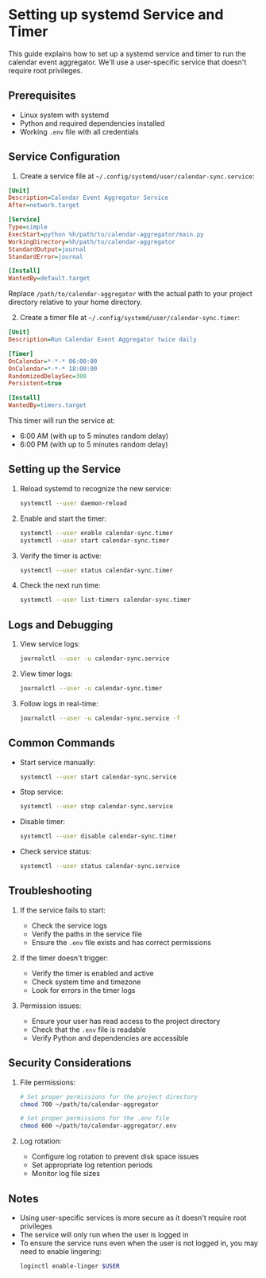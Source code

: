 # Setting up systemd Service and Timer

This guide explains how to set up a systemd service and timer to run the calendar event aggregator. We'll use a user-specific service that doesn't require root privileges.

## Prerequisites

- Linux system with systemd
- Python and required dependencies installed
- Working `.env` file with all credentials

## Service Configuration

1. Create a service file at `~/.config/systemd/user/calendar-sync.service`:

```ini
[Unit]
Description=Calendar Event Aggregator Service
After=network.target

[Service]
Type=simple
ExecStart=python %h/path/to/calendar-aggregator/main.py
WorkingDirectory=%h/path/to/calendar-aggregator
StandardOutput=journal
StandardError=journal

[Install]
WantedBy=default.target
```

Replace `/path/to/calendar-aggregator` with the actual path to your project directory relative to your home directory.

2. Create a timer file at `~/.config/systemd/user/calendar-sync.timer`:

```ini
[Unit]
Description=Run Calendar Event Aggregator twice daily

[Timer]
OnCalendar=*-*-* 06:00:00
OnCalendar=*-*-* 18:00:00
RandomizedDelaySec=300
Persistent=true

[Install]
WantedBy=timers.target
```

This timer will run the service at:
- 6:00 AM (with up to 5 minutes random delay)
- 6:00 PM (with up to 5 minutes random delay)

## Setting up the Service

1. Reload systemd to recognize the new service:
   ```bash
   systemctl --user daemon-reload
   ```

2. Enable and start the timer:
   ```bash
   systemctl --user enable calendar-sync.timer
   systemctl --user start calendar-sync.timer
   ```

3. Verify the timer is active:
   ```bash
   systemctl --user status calendar-sync.timer
   ```

4. Check the next run time:
   ```bash
   systemctl --user list-timers calendar-sync.timer
   ```

## Logs and Debugging

1. View service logs:
   ```bash
   journalctl --user -u calendar-sync.service
   ```

2. View timer logs:
   ```bash
   journalctl --user -u calendar-sync.timer
   ```

3. Follow logs in real-time:
   ```bash
   journalctl --user -u calendar-sync.service -f
   ```

## Common Commands

- Start service manually:
   ```bash
   systemctl --user start calendar-sync.service
   ```

- Stop service:
   ```bash
   systemctl --user stop calendar-sync.service
   ```

- Disable timer:
   ```bash
   systemctl --user disable calendar-sync.timer
   ```

- Check service status:
   ```bash
   systemctl --user status calendar-sync.service
   ```

## Troubleshooting

1. If the service fails to start:
   - Check the service logs
   - Verify the paths in the service file
   - Ensure the `.env` file exists and has correct permissions

2. If the timer doesn't trigger:
   - Verify the timer is enabled and active
   - Check system time and timezone
   - Look for errors in the timer logs

3. Permission issues:
   - Ensure your user has read access to the project directory
   - Check that the `.env` file is readable
   - Verify Python and dependencies are accessible

## Security Considerations

1. File permissions:
   ```bash
   # Set proper permissions for the project directory
   chmod 700 ~/path/to/calendar-aggregator
   
   # Set proper permissions for the .env file
   chmod 600 ~/path/to/calendar-aggregator/.env
   ```

2. Log rotation:
   - Configure log rotation to prevent disk space issues
   - Set appropriate log retention periods
   - Monitor log file sizes

## Notes

- Using user-specific services is more secure as it doesn't require root privileges
- The service will only run when the user is logged in
- To ensure the service runs even when the user is not logged in, you may need to enable lingering:
   ```bash
   loginctl enable-linger $USER
   ``` 